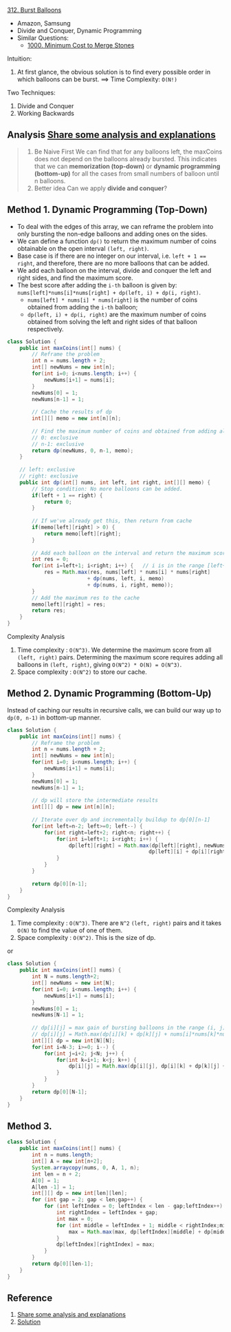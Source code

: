 [312. Burst Balloons](https://leetcode.com/problems/burst-balloons/)

* Amazon, Samsung
* Divide and Conquer, Dynamic Programming
* Similar Questions:
    * [1000. Minimum Cost to Merge Stones](https://leetcode.com/problems/minimum-cost-to-merge-stones/)
    

Intuition:
1. At first glance, the obvious solution is to find every possible order in which balloons can be burst. ==> Time Complexity: `O(N!)`

Two Techniques:
1. Divide and Conquer
2. Working Backwards


## Analysis [Share some analysis and explanations](https://leetcode.com/problems/burst-balloons/discuss/76228/Share-some-analysis-and-explanations)
> 1. Be Naive First
> We can find that for any balloons left, the maxCoins does not depend on the balloons already bursted.
> This indicates that we can **memorization (top-down)** or **dynamic programming (bottom-up)** for all the cases from 
> small numbers of balloon until n balloons. 
> 2. Better idea
> Can we apply **divide and conquer**?
> 
    
## Method 1. Dynamic Programming (Top-Down)
* To deal with the edges of this array, we can reframe the problem into only bursting the non-edge balloons and adding ones on the sides.
* We can define a function `dp()` to return the maximum number of coins obtainable on the open interval `(left, right)`.
* Base case is if there are no integer on our interval, i.e. `left + 1 == right`, and therefore, there are no more balloons
that can be added.
* We add each balloon on the interval, divide and conquer the left and right sides, and find the maximum score.
* The best score after adding the `i-th` balloon is given by: `nums[left]*nums[i]*nums[right] + dp(left, i) + dp(i, right)`.
    * `nums[left] * nums[i] * nums[right]` is the number of coins obtained from adding the `i-th` balloon;
    * `dp(left, i) + dp(i, right)` are the maximum number of coins obtained from solving the left and right sides of that balloon respectively.

```java
class Solution {
    public int maxCoins(int[] nums) {
        // Reframe the problem
        int n = nums.length + 2;
        int[] newNums = new int[n];
        for(int i=0; i<nums.length; i++) {
            newNums[i+1] = nums[i];
        }
        newNums[0] = 1;
        newNums[n-1] = 1;
        
        // Cache the results of dp
        int[][] memo = new int[n][n];
        
        // Find the maximum number of coins and obtained from adding all balloons from (0, n-1)
        // 0: exclusive
        // n-1: exclusive
        return dp(newNums, 0, n-1, memo);
    }
    
    // left: exclusive
    // right: exclusive
    public int dp(int[] nums, int left, int right, int[][] memo) {
        // Stop condition: No more balloons can be added.
        if(left + 1 == right) {
            return 0;
        }
        
        // If we've already get this, then return from cache
        if(memo[left][right] > 0) {
            return memo[left][right];
        }
        
        // Add each balloon on the interval and return the maximum score
        int res = 0;
        for(int i=left+1; i<right; i++) {   // i is in the range [left+1, right-1]
            res = Math.max(res, nums[left] * nums[i] * nums[right]
                          + dp(nums, left, i, memo) 
                          + dp(nums, i, right, memo));
        }
        // Add the maximum res to the cache
        memo[left][right] = res;
        return res;
    }
}
```    
Complexity Analysis
1. Time complexity : `O(N^3)`. We determine the maximum score from all `(left, right)` pairs. Determining the maximum 
score requires adding all balloons in `(left, right)`, giving `O(N^2) * O(N) = O(N^3)`.
2. Space complexity : `O(N^2)` to store our cache.


## Method 2. Dynamic Programming (Bottom-Up)
Instead of caching our results in recursive calls, we can build our way up to `dp(0, n-1)` in bottom-up manner.
```java
class Solution {
    public int maxCoins(int[] nums) {
        // Reframe the problem
        int n = nums.length + 2;
        int[] newNums = new int[n];
        for(int i=0; i<nums.length; i++) {
            newNums[i+1] = nums[i];
        }
        newNums[0] = 1;
        newNums[n-1] = 1;
        
        // dp will store the intermediate results
        int[][] dp = new int[n][n];
        
        // Iterate over dp and incrementally buildup to dp[0][n-1]
        for(int left=n-2; left>=0; left--) {
            for(int right=left+2; right<n; right++) {
                for(int i=left+1; i<right; i++) {
                    dp[left][right] = Math.max(dp[left][right], newNums[left]*newNums[i]*newNums[right] + 
                                              dp[left][i] + dp[i][right]);
                }
            }
        }
        
        return dp[0][n-1];
    }
}
```
Complexity Analysis
1. Time complexity : `O(N^3)`. There are `N^2` `(left, right)` pairs and it takes `O(N)` to find the value of one of them.
2. Space complexity : `O(N^2)`. This is the size of dp.

or
```java
class Solution {
    public int maxCoins(int[] nums) {
        int N = nums.length+2;
        int[] newNums = new int[N];
        for(int i=0; i<nums.length; i++) {
            newNums[i+1] = nums[i];
        }
        newNums[0] = 1;
        newNums[N-1] = 1;
        
        // dp[i][j] = max gain of bursting balloons in the range (i, j)
        // dp[i][j] = Math.max(dp[i][k] + dp[k][j] + nums[i]*nums[k]*nums[j]);
        int[][] dp = new int[N][N];
        for(int i=N-3; i>=0; i--) {
            for(int j=i+2; j<N; j++) {
                for(int k=i+1; k<j; k++) {
                    dp[i][j] = Math.max(dp[i][j], dp[i][k] + dp[k][j] + newNums[i] * newNums[k] * newNums[j]);
                }
            }
        }
        return dp[0][N-1];
    }
}
```

## Method 3.
```java
class Solution {
    public int maxCoins(int[] nums) {
        int n = nums.length;
        int[] A = new int[n+2];
        System.arraycopy(nums, 0, A, 1, n);
        int len = n + 2;
        A[0] = 1;
        A[len -1] = 1;
        int[][] dp = new int[len][len];
        for (int gap = 2; gap < len;gap++) {
            for (int leftIndex = 0; leftIndex < len - gap;leftIndex++) {
                int rightIndex = leftIndex + gap;
                int max = 0;
                for (int middle = leftIndex + 1; middle < rightIndex;middle++) {
                    max = Math.max(max, dp[leftIndex][middle] + dp[middle][rightIndex] + A[leftIndex]*A[middle]*A[rightIndex]);
                }
                dp[leftIndex][rightIndex] = max;
            }
        }
        return dp[0][len-1];
    }
}
```


## Reference
1. [Share some analysis and explanations](https://leetcode.com/problems/burst-balloons/discuss/76228/Share-some-analysis-and-explanations)
2. [Solution](https://leetcode.com/problems/burst-balloons/solution/)










